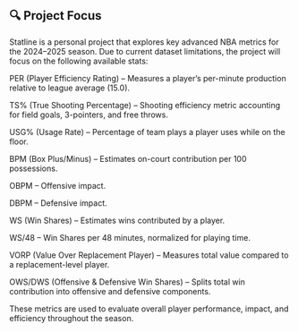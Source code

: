 ﻿## 🔍 Project Focus

Statline is a personal project that explores key advanced NBA metrics for the 2024–2025 season. Due to current dataset limitations, the project will focus on the following available stats:

PER (Player Efficiency Rating) – Measures a player’s per-minute production relative to league average (15.0).

TS% (True Shooting Percentage) – Shooting efficiency metric accounting for field goals, 3-pointers, and free throws.

USG% (Usage Rate) – Percentage of team plays a player uses while on the floor.

BPM (Box Plus/Minus) – Estimates on-court contribution per 100 possessions.

OBPM – Offensive impact.

DBPM – Defensive impact.


WS (Win Shares) – Estimates wins contributed by a player.

WS/48 – Win Shares per 48 minutes, normalized for playing time.


VORP (Value Over Replacement Player) – Measures total value compared to a replacement-level player.

OWS/DWS (Offensive & Defensive Win Shares) – Splits total win contribution into offensive and defensive components.

These metrics are used to evaluate overall player performance, impact, and efficiency throughout the season.